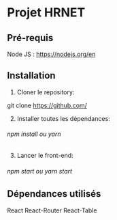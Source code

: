 # Projet HRNET

## Pré-requis

Node JS : https://nodejs.org/en

## Installation 

1. Cloner le repository:

git clone https://github.com/

2. Installer toutes les dépendances:

###### npm install ou yarn

3. Lancer le front-end:

###### npm start ou yarn start

## Dépendances utilisés

React
React-Router
React-Table